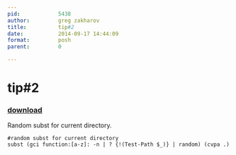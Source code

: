```yaml
---
pid:            5438
author:         greg zakharov
title:          tip#2
date:           2014-09-17 14:44:09
format:         posh
parent:         0

---
```


# tip#2

### [download](//scripts/5438.ps1)

Random subst for current directory.

```posh
#random subst for current directory
subst (gci function:[a-z]: -n | ? {!(Test-Path $_)} | random) (cvpa .)
```
